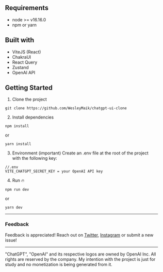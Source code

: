 ## Requirements

- node >= v16.16.0
- npm or yarn

## Built with

- ViteJS (React)
- ChakraUI
- React Query
- Zustand
- OpenAI API

## Getting Started

1. Clone the project

```
git clone https://github.com/WesleyMaik/chatgpt-ui-clone
```

2. Install dependencies

```
npm install
```

or

```
yarn install
```

3. Environment (important)
   Create an .env file at the root of the project with the following key:

```
//.env
VITE_CHATGPT_SECRET_KEY = your OpenAI API key
```

4. Run 🔥

```
npm run dev
```

or

```
yarn dev
```

---

### Feedback

Feedback is appreciated! Reach out on [Twitter](https://twitter.com/euwesleymaik), [Instagram](https://twitter.com/euwesleymaik) or submit a new issue!

---

"ChatGPT", "OpenAI" and its respective logos are owned by OpenAI Inc. All rights are reserved by the company. My intention with the project is just for study and no monetization is being generated from it.
